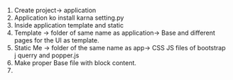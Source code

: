 1. Create project-> application
2. Application ko install karna setting.py
3. Inside application template and static
4. Template -> folder of same name as application-> Base and different pages for the UI as template.
5. Static Me -> folder of the same name as app-> CSS JS files of bootstrap j querry and popper.js
6. Make proper Base file with block content.
7. 
   
